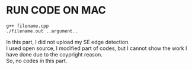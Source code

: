 # RUN CODE ON MAC  

`g++ filename.cpp`  
`./filename.out ..argument..`

In this part, I did not upload my SE edge detection.   
I used open source, I modified part of codes, but I cannot show the work I have done due to the coypright reason.  
So, no codes in this part.
